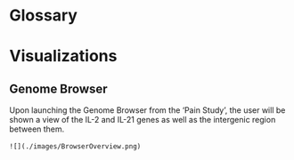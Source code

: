 # Glossary


# Visualizations

## Genome Browser


Upon launching the Genome Browser from the ‘Pain Study’, the user will be shown a view of the IL-2 and IL-21 genes as well as the intergenic region between them.

    ![](./images/BrowserOverview.png)
